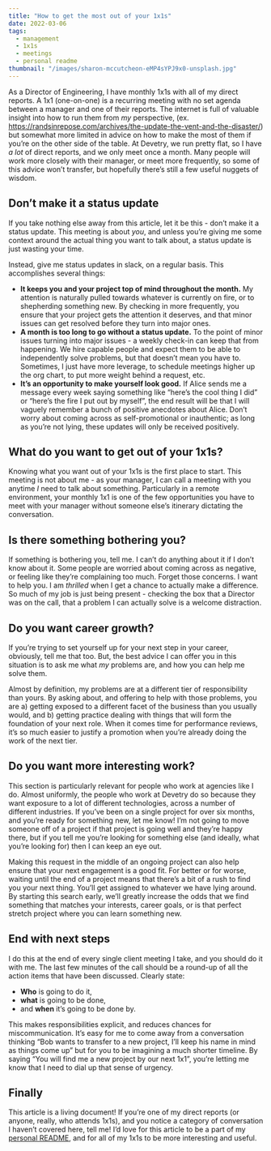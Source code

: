 ```yaml
---
title: "How to get the most out of your 1x1s"
date: 2022-03-06
tags:
  - management
  - 1x1s
  - meetings
  - personal readme
thumbnail: "/images/sharon-mccutcheon-eMP4sYPJ9x0-unsplash.jpg"
---
```


As a Director of Engineering, I have monthly 1x1s with all of my direct reports. A 1x1 (one-on-one) is a recurring meeting with no set agenda between a manager and one of their reports. The internet is full of valuable insight into how to run them from _my_ perspective, (ex. https://randsinrepose.com/archives/the-update-the-vent-and-the-disaster/) but somewhat more limited in advice on how to make the most of them if you’re on the other side of the table. At Devetry, we run pretty flat, so I have _a lot_ of direct reports, and we only meet once a month. Many people will work more closely with their manager, or meet more frequently, so some of this advice won’t transfer, but hopefully there’s still a few useful nuggets of wisdom.

## Don’t make it a status update

If you take nothing else away from this article, let it be this - don’t make it a status update. This meeting is about _you_, and unless you’re giving me some context around the actual thing you want to talk about, a status update is just wasting your time.

Instead, give me status updates in slack, on a regular basis. This accomplishes several things:

* **It keeps you and your project top of mind throughout the month.** My attention is naturally pulled towards whatever is currently on fire, or to shepherding something new. By checking in more frequently, you ensure that your project gets the attention it deserves, and that minor issues can get resolved before they turn into major ones.
* **A month is too long to go without a status update.** To the point of minor issues turning into major issues - a weekly check-in can keep that from happening. We hire capable people and expect them to be able to independently solve problems, but that doesn’t mean you have to. Sometimes, I just have more leverage, to schedule meetings higher up the org chart, to put more weight behind a request, etc.
* **It’s an opportunity to make yourself look good.** If Alice sends me a message every week saying something like “here’s the cool thing I did” or “here’s the fire I put out by myself”, the end result will be that I will vaguely remember a bunch of positive anecdotes about Alice. Don’t worry about coming across as self-promotional or inauthentic; as long as you’re not lying, these updates will only be received positively.

## What do you want to get out of your 1x1s?

Knowing what you want out of your 1x1s is the first place to start. This meeting is not about me - as your manager, I can call a meeting with you anytime _I_ need to talk about something. Particularly in a remote environment, your monthly 1x1 is one of the few opportunities you have to meet with your manager without someone else’s itinerary dictating the conversation.

## Is there something bothering you?

If something is bothering you, tell me. I can’t do anything about it if I don’t know about it. Some people are worried about coming across as negative, or feeling like they’re complaining too much. Forget those concerns. I want to help you. I am _thrilled_ when I get a chance to actually make a difference. So much of my job is just being present - checking the box that a Director was on the call, that a problem I can actually solve is a welcome distraction.

## Do you want career growth?

If you’re trying to set yourself up for your next step in your career, obviously, tell me that too. But, the best advice I can offer you in this situation is to ask me what *my* problems are, and how you can help me solve them.

Almost by definition, my problems are at a different tier of responsibility than yours. By asking about, and offering to help with those problems, you are a) getting exposed to a different facet of the business than you usually would, and b) getting practice dealing with things that will form the foundation of your next role. When it comes time for performance reviews, it’s so much easier to justify a promotion when you’re already doing the work of the next tier.

## Do you want more interesting work?

This section is particularly relevant for people who work at agencies like I do. Almost uniformly, the people who work at Devetry do so because they want exposure to a lot of different technologies, across a number of different industries. If you’ve been on a single project for over six months, and you’re ready for something new, let me know! I’m not going to move someone off of a project if that project is going well and they’re happy there, but if you tell me you’re looking for something else (and ideally, what you’re looking for) then I can keep an eye out.

Making this request in the middle of an ongoing project can also help ensure that your next engagement is a good fit. For better or for worse, waiting until the end of a project means that there’s a bit of a rush to find you your next thing. You’ll get assigned to whatever we have lying around. By starting this search early, we’ll greatly increase the odds that we find something that matches your interests, career goals, or is that perfect stretch project where you can learn something new.

## End with next steps

I do this at the end of every single client meeting I take, and you should do it with me. The last few minutes of the call should be a round-up of all the action items that have been discussed. Clearly state:

* **Who** is going to do it,
* **what** is going to be done,
* and **when** it’s going to be done by.

This makes responsibilities explicit, and reduces chances for miscommunication. It’s easy for me to come away from a conversation thinking “Bob wants to transfer to a new project, I’ll keep his name in mind as things come up” but for you to be imagining a much shorter timeline. By saying “You will find me a new project by our next 1x1”, you’re letting me know that I need to dial up that sense of urgency.

## Finally

This article is a living document! If you’re one of my direct reports (or anyone, really, who attends 1x1s), and you notice a category of conversation I haven’t covered here, tell me! I’d love for this article to be a part of my [personal README](https://torch.io/blog/unlike-babies-the-best-managers-come-with-instructions/), and for all of my 1x1s to be more interesting and useful.
